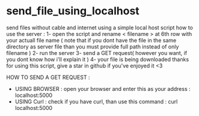 # send_file_using_localhost
send files without cable and internet using a simple local host script
 how to use the server :
   1- open the script and rename < filename > at 6th row with your actuall file name 
( note that if you dont have the file in the same directory as server file than you must provide full path instead of only filename )
   2- run the server
   3- send a GET request( however you want, if you dont know how i'll explain it )
   4- your file is being downloaded
    thanks for using this script, give a star in github if you've enjoyed it <3

HOW TO SEND A GET REQUEST :
  - USING BROWSER : open your browser and enter this as your address : localhost:5000
  - USING Curl : check if you have curl, than use this command : curl localhost:5000
